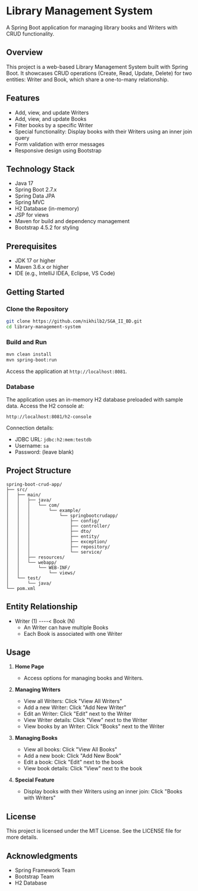# Library Management System

A Spring Boot application for managing library books and Writers with CRUD functionality.

## Overview

This project is a web-based Library Management System built with Spring Boot. It showcases CRUD operations (Create, Read, Update, Delete) for two entities: Writer and Book, which share a one-to-many relationship.

## Features

- Add, view, and update Writers
- Add, view, and update Books
- Filter books by a specific Writer
- Special functionality: Display books with their Writers using an inner join query
- Form validation with error messages
- Responsive design using Bootstrap

## Technology Stack

- Java 17
- Spring Boot 2.7.x
- Spring Data JPA
- Spring MVC
- H2 Database (in-memory)
- JSP for views
- Maven for build and dependency management
- Bootstrap 4.5.2 for styling

## Prerequisites

- JDK 17 or higher
- Maven 3.6.x or higher
- IDE (e.g., IntelliJ IDEA, Eclipse, VS Code)

## Getting Started

### Clone the Repository

```bash
git clone https://github.com/nikhilb2/SGA_II_BD.git
cd library-management-system
```

### Build and Run

```bash
mvn clean install
mvn spring-boot:run
```

Access the application at `http://localhost:8081`.

### Database

The application uses an in-memory H2 database preloaded with sample data. Access the H2 console at:

```
http://localhost:8081/h2-console
```

Connection details:

- JDBC URL: `jdbc:h2:mem:testdb`
- Username: `sa`
- Password: (leave blank)

## Project Structure

```
spring-boot-crud-app/
├── src/
│   ├── main/
│   │   ├── java/
│   │   │   └── com/
│   │   │       └── example/
│   │   │           └── springbootcrudapp/
│   │   │               ├── config/
│   │   │               ├── controller/
│   │   │               ├── dto/
│   │   │               ├── entity/
│   │   │               ├── exception/
│   │   │               ├── repository/
│   │   │               └── service/
│   │   ├── resources/
│   │   └── webapp/
│   │       └── WEB-INF/
│   │           └── views/
│   └── test/
│       └── java/
└── pom.xml
```

## Entity Relationship

- Writer (1) ----< Book (N)
  - An Writer can have multiple Books
  - Each Book is associated with one Writer

## Usage

1. **Home Page**

   - Access options for managing books and Writers.

2. **Managing Writers**

   - View all Writers: Click "View All Writers"
   - Add a new Writer: Click "Add New Writer"
   - Edit an Writer: Click "Edit" next to the Writer
   - View Writer details: Click "View" next to the Writer
   - View books by an Writer: Click "Books" next to the Writer

3. **Managing Books**

   - View all books: Click "View All Books"
   - Add a new book: Click "Add New Book"
   - Edit a book: Click "Edit" next to the book
   - View book details: Click "View" next to the book

4. **Special Feature**
   - Display books with their Writers using an inner join: Click "Books with Writers"

## License

This project is licensed under the MIT License. See the LICENSE file for more details.

## Acknowledgments

- Spring Framework Team
- Bootstrap Team
- H2 Database
